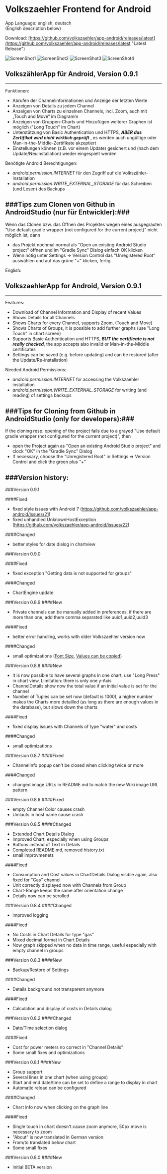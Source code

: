 # Volkszaehler Frontend for Android 
App Language: english, deutsch  
(English description below)

Download: [https://github.com/volkszaehler/app-android/releases/latest](https://github.com/volkszaehler/app-android/releases/latest "Latest Release")

![ScreenShot1](http://wiki.volkszaehler.org/_media/software/frontends/vz_app/uebersicht.png?w=200&tok=2908a1 "ScreenShots 1 of VolkszaehlerApp") 
![ScreenShot2](http://wiki.volkszaehler.org/_media/software/frontends/vz_app/details.png?w=200&tok=60ff35 "ScreenShots 2 of VolkszaehlerApp") 
![ScreenShot3](http://wiki.volkszaehler.org/_media/software/frontends/vz_app/grafik.png?w=200&tok=3e01fa "ScreenShots 3 of VolkszaehlerApp") 
![ScreenShot4](http://wiki.volkszaehler.org/_media/software/frontends/vz_app/einstellungen.png?w=200&tok=ede86f "ScreenShots 4 of VolkszaehlerApp") 

## VolkszählerApp für Android, Version 0.9.1
---

Funktionen:  
  
- Abrufen der Channelinformationen und Anzeige der letzten Werte
- Anzeigen von Details zu jedem Channel
- Anzeigen von Charts zu einzelnen Channels, incl. Zoom, auch mit „Touch and Move“ im Diagramm
- Anzeigen von Gruppen-Charts und Hinzufügen weiterer Graphen ist möglich ("Long Touch" im Chart)
- Unterstützung von Basic Authentication und HTTPS, **_ABER das Zertifikat wird nicht wirklich geprüft_**   , es werden auch ungültige oder Man-in-the-Middle-Zertifikate akzeptiert
- Einstellungen können (z.B. vor einem Update) gesichert und (nach dem Update/Neuinstallation) wieder eingespielt werden

Benötigte Android Berechtigungen:  
- _android.permission.INTERNET_ für den Zugriff auf die Volkszähler-Installation  
- _android.permission.WRITE_EXTERNAL_STORAGE_ für das Schreiben (und Lesen) des Backups

###Tips zum Clonen von Github in AndroidStudio (nur für Entwickler):###
---

Wenn das Clonen bzw. das Öffnen des Projektes wegen eines ausgegrauten "Use default gradle wrapper (not configured for the current project)" nicht möglich ist, dann  
- das Projekt nochmal normal als "Open an existing Android Studio project" öffnen und im "Gradle Sync" Dialog einfach OK klicken  
- Wenn nötig unter Settings => Version Control das "Unregistered Root" auswählen und auf das grüne "+" klicken, fertig
  
  
  
English:
## VolkszaehlerApp for Android, Version 0.9.1
---

Features:  
  
- Download of Channel Information and Display of recent Values
- Shows Details for all Channels
- Shows Charts for every Channel, supports Zoom, (Touch and Move)
- Shows Charts of Groups, it is possible to add further graphs (use "Long Touch" in chart screen)
- Supports Basic Authentication und HTTPS, **_BUT the certificate is not really checked_**, the app accepts also invalid or Man-in-the-Middle certificates
- Settings can be saved (e.g. before updating) and can be restored (after the Update/Re-installation)

Needed Android Permissions:  
- _android.permission.INTERNET_ for accessing the Volkszaehler installation  
- _android.permission.WRITE_EXTERNAL_STORAGE_ for writing (and reading) of settings backups

###Tips for Cloning from Github in AndroidStudio (only for developers):###
---

If the cloning resp. opening of the project fails due to a grayed "Use default gradle wrapper (not configured for the current project)", then  
- open the Project again as "Open an existing Android Studio project" and clock "OK" in the "Gradle Sync" Dialog  
- If necessary, choose the "Unregistered Root" in Settings => Version Control and click the green plus "+" 


###Version history:
---

###Version 0.9.1

####Fixed 
 - fixed style issues with Android 7 (https://github.com/volkszaehler/app-android/issues/21)
 - fixed unhandled UnknownHostException (https://github.com/volkszaehler/app-android/issues/22)
 
####Changed
  - better styles for date dialog in chartview 

###Version 0.9.0

####Fixed 
 - fixed exception "Getting data is not supported for groups"
 
####Changed
  - ChartEngine update

###Version 0.8.9
####New  
 - Private channels can be manually added in preferences, if there are more than one, add them comma separated like uuid1,uuid2,uuid3
   
####Fixed 
 - better error handling, works with older Volkszaehler version now
 
####Changed
  - small optimizations ([Font Size](https://github.com/volkszaehler/app-android/issues/16), [Values can be copied](https://github.com/volkszaehler/app-android/issues/14))
 
 
###Version 0.8.8
####New  
  - It is now possible to have several graphs in one chart, use "Long Press" in chart view, Limitation: there is only one y-Axis
  - ChannelDetails show now the total value if an initial value is set for the channel
  - Number of Tuples can be set now (default is 1000), a higher number makes the Charts more detailled (as long as there are enough values in the database), but slows down the charts
    
####Fixed 
  - fixed display issues with Channels of type "water" and costs
  
####Changed
  - small optimizations

###Version 0.8.7
####Fixed  
 - ChannelInfo popup can't be closed when clicking twice or more
 
####Changed  
 - changed image URLs in README.md to match the new Wiki image URL pattern

###Version 0.8.6
####Fixed  
 - empty Channel Color causes crash  
 - Umlauts in host name cause crash

###Version 0.8.5
####Changed  
 - Extended Chart Details Dialog
 - Improved Chart, especially when using Groups 
 - Buttons instead of Text in Details
 - Completed README.md, removed history.txt
 - small improvmenets

####Fixed  
 - Consumption and Cost values in ChartDetails Dialog visible again, also fixed for "Gas" channel  
 - Unit correctly displayed now with Channels from Group  
 - Chart-Range keeps the same after orientation change
 - Details now can be scrolled


###Version 0.8.4
####Changed  
 - improved logging  

####Fixed
 - No Costs in Chart Details for type "gas"  
 - Mixed decimal format in Chart Details    
 - Now graph skipped when no data in time range, useful especially with empty channel in groups    


###Version 0.8.3
####New  
 - Backup/Restore of Settings

####Changed  
 - Details background not transparent anymore

####Fixed  
 - Calculation and display of costs in Details dialog


###Version 0.8.2
####Changed  
 - Date/Time selection dialog

####Fixed  
 - Cost for power meters no correct in "Channel Details"    
 - Some small fixes and optimizations  

###Version 0.8.1
####New
 - Group support  
 - Several lines in one chart (when using groups)  
 - Start and end date/time can be set to define a range to display in chart  
 - Automatic reload can be configured

####Changed    
 - Chart info now when clicking on the graph line

####Fixed  
 - Single touch in chart doesn't cause zoom anymore, 50px move is necessary to zoom  
 - "About" is now translated in German version  
 - From/to translated below chart  
 - Some small fixes


###Version 0.8.0
####New  
 - Initial BETA version
